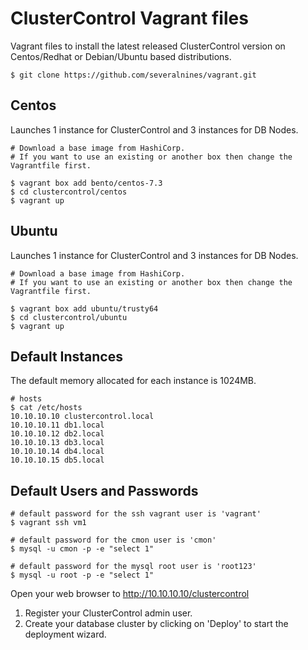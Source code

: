 # ClusterControl Vagrant files
Vagrant files to install the latest released ClusterControl version on Centos/Redhat or Debian/Ubuntu based distributions.

    $ git clone https://github.com/severalnines/vagrant.git

## Centos
Launches 1 instance for ClusterControl and 3 instances for DB Nodes. 

    # Download a base image from HashiCorp. 
    # If you want to use an existing or another box then change the Vagrantfile first.

    $ vagrant box add bento/centos-7.3
    $ cd clustercontrol/centos
    $ vagrant up

## Ubuntu
Launches 1 instance for ClusterControl and 3 instances for DB Nodes.

    # Download a base image from HashiCorp. 
    # If you want to use an existing or another box then change the Vagrantfile first.

    $ vagrant box add ubuntu/trusty64
    $ cd clustercontrol/ubuntu 
    $ vagrant up

## Default Instances
The default memory allocated for each instance is 1024MB.

    # hosts
    $ cat /etc/hosts
    10.10.10.10 clustercontrol.local
    10.10.10.11 db1.local
    10.10.10.12 db2.local
    10.10.10.13 db3.local
    10.10.10.14 db4.local
    10.10.10.15 db5.local

## Default Users and Passwords

    # default password for the ssh vagrant user is 'vagrant' 
    $ vagrant ssh vm1

    # default password for the cmon user is 'cmon'
    $ mysql -u cmon -p -e "select 1"
    
    # default password for the mysql root user is 'root123'
    $ mysql -u root -p -e "select 1"

Open your web browser to http://10.10.10.10/clustercontrol

1. Register your ClusterControl admin user.
2. Create your database cluster by clicking on 'Deploy' to start the deployment wizard.
